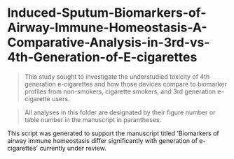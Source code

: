 # Induced-Sputum-Biomarkers-of-Airway-Immune-Homeostasis-A-Comparative-Analysis-in-3rd-vs-4th-Generation-of-E-cigarettes

> This study sought to investigate the understudied toxicity of 4th generation e-cigarettes and how those devices compare to biomarker profiles from non-smokers, cigarette smokers, and 3rd generation e-cigarette users.


> All analyses in this folder are designated by their figure number or table number in the manuscript in parantheses.


This script was generated to support the manuscript titled 'Biomarkers of airway immune homeostasis differ significantly with generation of e-cigarettes' currently under review.
